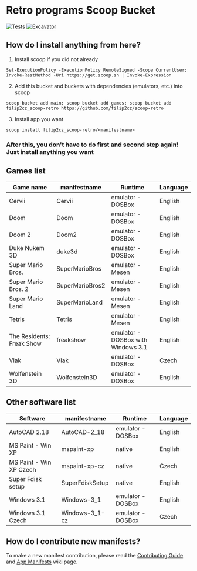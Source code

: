 # Retro programs Scoop Bucket

[![Tests](https://github.com/filip2cz/scoop-retro/actions/workflows/ci.yml/badge.svg)](https://github.com/filip2cz/scoop-retro/actions/workflows/ci.yml) [![Excavator](https://github.com/filip2cz/scoop-retro/actions/workflows/excavator.yml/badge.svg)](https://github.com/filip2cz/scoop-retro/actions/workflows/excavator.yml)

## How do I install anything from here?

1. Install scoop if you did not already
```pwsh
Set-ExecutionPolicy -ExecutionPolicy RemoteSigned -Scope CurrentUser; Invoke-RestMethod -Uri https://get.scoop.sh | Invoke-Expression
```

2. Add this bucket and buckets with dependencies (emulators, etc.) into scoop
```pwsh
scoop bucket add main; scoop bucket add games; scoop bucket add filip2cz_scoop-retro https://github.com/filip2cz/scoop-retro
```

3. Install app you want
```pwsh
scoop install filip2cz_scoop-retro/<manifestname>
```

### After this, you don't have to do first and second step again! Just install anything you want

## Games list

| Game name                 | manifestname      | Runtime                               | Language  |
| ------------------------- | ----------------- | ------------------------------------- | --------- |
| Cervii                    | Cervii            | emulator - DOSBox                     | English   |
| Doom                      | Doom              | emulator - DOSBox                     | English   |
| Doom 2                    | Doom2             | emulator - DOSBox                     | English   |
| Duke Nukem 3D             | duke3d            | emulator - DOSBox                     | English   |
| Super Mario Bros.         | SuperMarioBros    | emulator - Mesen                      | English   |
| Super Mario Bros. 2       | SuperMarioBros2   | emulator - Mesen                      | English   |
| Super Mario Land          | SuperMarioLand    | emulator - Mesen                      | English   |
| Tetris                    | Tetris            | emulator - Mesen                      | English   |
| The Residents: Freak Show | freakshow         | emulator - DOSBox with Windows 3.1    | English   |
| Vlak                      | Vlak              | emulator - DOSBox                     | Czech     |
| Wolfenstein 3D            | Wolfenstein3D     | emulator - DOSBox                     | English   |

## Other software list

| Software                  | manifestname      | Runtime           | Language  |
| ------------------------- | ----------------- | ----------------- | --------- |
| AutoCAD 2.18              | AutoCAD-2_18      | emulator - DOSBox | English   |
| MS Paint - Win XP         | mspaint-xp        | native            | English   |
| MS Paint - Win XP Czech   | mspaint-xp-cz     | native            | Czech     |
| Super Fdisk setup         | SuperFdiskSetup   | native            | English   |
| Windows 3.1               | Windows-3_1       | emulator - DOSBox | English   |
| Windows 3.1 Czech         | Windows-3_1-cz    | emulator - DOSBox | Czech     |

## How do I contribute new manifests?

To make a new manifest contribution, please read the [Contributing
Guide](https://github.com/ScoopInstaller/.github/blob/main/.github/CONTRIBUTING.md)
and [App Manifests](https://github.com/ScoopInstaller/Scoop/wiki/App-Manifests)
wiki page.